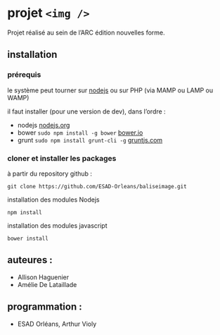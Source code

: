# projet `<img />`

Projet réalisé au sein de l’ARC édition nouvelles forme.

## installation

### prérequis 

le système peut tourner sur [nodejs](http://nodejs.org) 
ou sur PHP (via MAMP ou LAMP ou WAMP)

il faut installer (pour une version de dev), dans l’ordre : 

- nodejs [nodejs.org](http://nodejs.org/)
- bower `sudo npm install -g bower` [bower.io](http://bower.io/)
- grunt `sudo npm install grunt-cli -g` [gruntjs.com](http://gruntjs.com/)

### cloner et installer les packages

à partir du repository github :

	git clone https://github.com/ESAD-Orleans/baliseimage.git

installation des modules Nodejs
	
	npm install
	
installation des modules javascript

	bower install

## auteures : 
- Allison Haguenier
- Amélie De Lataillade

## programmation : 
- ESAD Orléans, Arthur Violy